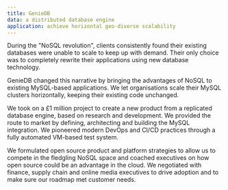 ```yaml
---
title: GenieDB
data: a distributed database engine
application: achieve horizontal geo‑diverse scalability
---
```

During the "NoSQL revolution", clients consistently found their existing databases were unable to scale to keep up with demand. Their only choice was to completely rewrite their applications using new database technology.

GenieDB changed this narrative by bringing the advantages of NoSQL to existing MySQL-based applications. We let organisations scale their MySQL clusters horizontally, keeping their existing code unchanged.

We took on a £1 million project to create a new product from a replicated database engine, based on research and development. We provided the route to market by defining, architecting and building the MySQL integration. We pioneered modern DevOps and CI/CD practices through a fully automated VM-based test system.

We formulated open source product and platform strategies to allow us to compete in the fledgling NoSQL space and coached executives on how open source could be an advantage in the cloud. We negotiated with finance, supply chain and online media executives to drive adoption and to make sure our roadmap met customer needs.